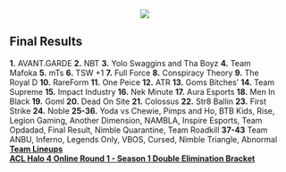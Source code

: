 <div id="q" style="padding: 0 10px;">
<center><img src="https://trello-attachments.s3.amazonaws.com/50b2eadcd4069e595f01e1be/50eaa8e00e0fb98152001f74/4ed9c16cd6e6ac62096b46699946cff2/Halo_4_Online_Round_1_-_610_x_200.png"></center>

<h2>Final Results</h2>

<p>
<b>1.</b> AVANT.GARDE
<b>2.</b> NBT
<b>3.</b> Yolo Swaggins and Tha Boyz
<b>4.</b> Team Mafoka
<b>5.</b> mTs
<b>6.</b> TSW +1
<b>7.</b> Full Force
<b>8.</b> Conspiracy Theory
<b>9.</b> The Royal D
<b>10.</b> RareForm
<b>11.</b> One Peice
<b>12.</b> ATR
<b>13.</b> Goms Bitches’
<b>14.</b> Team Supreme
<b>15.</b> Impact Industry
<b>16.</b> Nek Minute
<b>17.</b> Aura Esports
<b>18.</b> Men In Black
<b>19.</b> Goml
<b>20.</b> Dead On Site
<b>21.</b> Colossus
<b>22.</b> Str8 Ballin
<b>23.</b> First Strike
<b>24.</b> Noble
<b>25-36.</b> Yoda vs Chewie, Pimps and Ho, BTB Kids, Rise, Legion Gaming, Another Dimension, NAMBLA, Inspire Esports, Team Opdadad, Final Result, Nimble Quarantine, Team Roadkill
<b>37-43</b> Team ANBU, Inferno, Legends Only, VBOS, Cursed, Nimble Triangle, Abnormal 
<br><b>
<b><a href="http://www.aclpro.com.au/forums/topic/19937-acl-halo-4-online-round-1-season-1-registration-thread/">Team Lineups</a><b><br>
<a href="http://challonge.com/aclh4or1">ACL Halo 4 Online Round 1 - Season 1 Double Elimination Bracket</a><b>
</b></b></b></b></p>
</div>